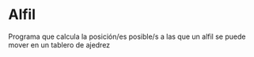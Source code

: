 # Alfil
Programa que calcula la posición/es posible/s a las que un alfil se puede mover en un tablero de ajedrez
